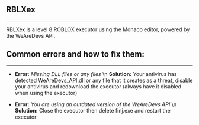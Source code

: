 ## RBLXex
----------------------------------------------

RBLXex is a level 8 ROBLOX executor using the Monaco editor, powered by the WeAreDevs API.

## Common errors and how to fix them:
----------------------------------------------

- **Error:** *_Missing DLL files or any files_* \n
  **Solution:** Your antivirus has detected WeAreDevs_API.dll or any file that it creates as a threat, disable your antivirus and redownload the executor (always have it disabled when using the executor)

- **Error:** *_You are using an outdated version of the WeAreDevs API_* \n
  **Solution:** Close the executor then delete finj.exe and restart the executor
